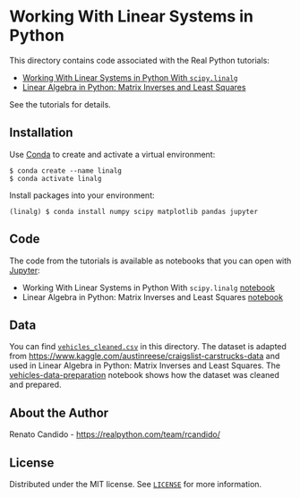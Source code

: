 # Working With Linear Systems in Python

This directory contains code associated with the Real Python tutorials:

- [Working With Linear Systems in Python With `scipy.linalg`](https://realpython.com/python-scipy-linalg/)
- [Linear Algebra in Python: Matrix Inverses and Least Squares](https://realpython.com/python-linear-algebra/)

See the tutorials for details.

## Installation

Use [Conda](https://docs.conda.io/en/latest/miniconda.html) to create and activate a virtual environment:

```console
$ conda create --name linalg
$ conda activate linalg
```

Install packages into your environment:

```console
(linalg) $ conda install numpy scipy matplotlib pandas jupyter
```

## Code

The code from the tutorials is available as notebooks that you can open with [Jupyter](https://realpython.com/jupyter-notebook-introduction/):

- Working With Linear Systems in Python With `scipy.linalg` [notebook](linear-systems.ipynb)
- Linear Algebra in Python: Matrix Inverses and Least Squares [notebook](matrix-inverses-least-squares.ipynb)

## Data

You can find [`vehicles_cleaned.csv`](vehicles_cleaned.csv) in this directory. The dataset is adapted from https://www.kaggle.com/austinreese/craigslist-carstrucks-data and used in Linear Algebra in Python: Matrix Inverses and Least Squares. The [vehicles-data-preparation](vehicles-data-preparation.ipynb) notebook shows how the dataset was cleaned and prepared.

## About the Author

Renato Candido - <https://realpython.com/team/rcandido/> 

## License

Distributed under the MIT license. See [`LICENSE`](../LICENSE) for more information.
